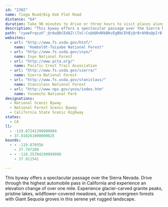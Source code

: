 ```yaml
---
id: "2302"
name: Tioga Road/Big Oak Flat Road
distance: "64"
duration: Take 90 minutes to drive or three hours to visit places along the way.
description: "This byway offers a spectacular passage over the Sierra Nevada. Drive through the highest automobile pass in California and experience an elevation change of over one mile. Experience glacier-carved granite peaks, pristine lakes, wildflower-covered meadows, and lush evergreen forests with Giant Sequoia groves in this serene yet rugged landscape."
path: "cyweFrqszU^_@rAo@bCEdAZ\\TxC~Cx@d@hARbBKvEgBbCEhBj@rBrAhBx@pIrB`JnDhCh@h@DrBIbAUhGyCn@OpBGbE^rC_@j@SlAeAbBeC~@aA|Am@~A?hBr@b@d@h@~@ZlAHl@BpDJrAp@tBdApAr@`@nALhAI~@_@nFmEtCmCzBkCdLuN|@_BtAaEx@yAn@e@`FkBnAiAhAmBnAqEr@yAX[h@_@jAe@dG_AhAe@d@g@l@cATy@bB}Lt@sB~@_AjAa@nAKbGz@xCLxMAfGMh@Ot@a@jLuIn@q@dAoB`@}B@{Bc@aFF}A^{Aj@gA~@y@`A_@rCc@dAm@h@q@Zu@`@gBDeBO}A]aA{AaD_@eCG_BjGsr@?q@Aa@Cy@IcBAmAD}@JaAFYr@kCTu@VoALu@LoADiA@sB?S@yEBu@Da@DSF]Lc@Zi@LSPSd@a@TMv@_@zC}@jAc@j@U\\Sd@YZ_@P[BIPa@R}@\\mBVcB@E^kCbAeGJk@X_AP[Za@jA}@|E}C|A{@pBoAnAg@r@IbBI`B?`DBh@Il@Sh@Sd@a@f@s@h@mBTcCJiDEu@MaAw@}A]_@a@a@c@QSMc@GgAKs@Eq@I]K{@[gAs@YYe@i@eBuCmB_D[aACQIo@A_@?[@]Hy@H]BOLa@N]P[`@g@PQPKVOp@Uh@IhAOt@Mn@SXW^e@Xa@FMJa@H[F[DW@S@]?U?OEk@SqAc@_CKc@GgAAc@B_ABSLk@Rm@b@s@x@aA\\[d@e@nCgC|AwAb@k@nA}AVUZSLGnBk@FAtCy@fBk@j@[VS`@e@Ve@Rg@Lc@h@kDx@kFHy@Bg@@g@Aa@Iq@W}@]}@k@y@UQm@[]K]G]Aa@@e@Dw@X}Az@g@Rg@Fu@DYCi@Ka@Ma@Ya@Y[a@Yg@O]Qq@Io@Cq@Ae@DiB@qBCaBYkAoBgEW_BaC^Y^gF|O_AvBmDnFyAfAcCpAmAx@eErF{A`@]?y@g@qBeCeBmCeDaHk@uBI}@E{BLeAZkAx@wAf@i@~@mA`@m@`@o@Xs@Lo@FYFiACkA@_@?U@{@F_EDk@F]@QFWBGJ]b@m@^W|C_An@e@n@s@t@yArAsC\\sAD{A[_BgAyAoE}Cg@o@Kk@C{A^eBn@mA`EgFZeARsBEqAMaAoCqHoAiG_AsDuC{GOkAB_AZkAv@{@vH}Bv@a@XSVSb@i@^o@j@{A`AgEx@cC^oATiAV_BFy@Ds@?[Ak@Ee@Qy@Q[KW[a@_FqEi@k@cA_Ao@_@YOa@KYC]?[@i@Ng@ZiA|@}@|@{AhBy@lA]p@a@z@Sr@Qr@QhBOpAYfAM\\Sb@c@j@aAr@k@TUHg@Hw@?q@CmBSuD[uBSkAOa@MuAk@wDmCiDaDwGwHwBuDy@_DQmBGyABeC~@cTEyAo@yCmB{BiDsAs@m@y@_A_A_C}B_Js@cBuAkCgFmGe@{AGy@FwBTaC?aAMeBKeAUgAw@sBe@_AcDmEsEgI}AkAoAg@oAYwFo@oAa@mCyAmBkBiBuCs@gBiByGcEaM_CuGsAyCkDmDiBkA_DyDwGeLcBqDm@_DUiCe@_K?mBD{ARkBdBmHNqCAcES_Cc@kB_BoFo@_AgAy@u@c@oAq@kBy@qUyKsBy@}GmBwBsAoBqBmCqB_C{@qBe@sEYkC_@sDy@}LyEsGsBgHaDaSoKe@Km@M{AEmAZoAXe@Dq@Gu@ScA}@W[YSaFi@_BGcC?mBf@uBhAgFfFy@Xy@Cm@Mq@_@g@g@c@_AWsAGy@L_EAs@Ck@Qm@}@gFa@_DaAkP]}B[kAcAuBiByBkHaHyAeAiE_BsCg@gBEmUxAiBEiAWiAu@eAmCcAaI_A_Do@sAoBsDaCsDqGoLoAmCcEsGeBkBoBuAqAkAmAaBe@eAgBiKkA}DmCcEyBqCmDmDgB_CcEiHmKaQiOiYgGcKm@_B{BsEg@mBK_BEaEHiSEgCo@yDkFiOOqAC_BDmB`@aC`@kAbCoDx@kBt@gC\\kB^{C?eAOyCoA{Ji@_BmBkDgCcB_E_Bu@g@}CiEcBmB}FiFwFuGiBkDq@eBg@oDCwB\\eEt@{Eh@_CnBiGnAkCbIiNhFuJ|AuD|CeJ~D}MbC_Jn@uCfEo[ZsDBgBIuHcA_GkAmDsAaCy@_CIaCPkA|B{G|DeK\\aCCaBUyAsCkIw@aD[aC_@kFCyAHuAh@yBb@}@tDmFl@uAn@mCRqBDgBKyBY{BiAeFIy@@sA\\aCb@_Ax@cAfH{EnAs@^KjCGjDr@r@DtCSvBs@tE_DdBs@nGKr@MlBqBXm@N{BEkAmAmIe@gAmAeAoF_BwAWiAAmDJ}BEyB]}@UeEkBe@[cBoB}B{D}B{Hy@sAyCgDiAgBcBqF}B{EiByBiF{EaA_Ba@_BSgCByBl@mHx@eFdAcDjAkB~@_AjCyAlCw@nAGj@DvB^bEjBdIfCdH~@dB`@jCrAlM`IrFpD~DtCjDdBnB^xCZ~BA|BWvCMxADxDp@|@XpAj@hRtMlB`A`Bf@xBNhBKvCsAbDwC`@S`AQz@AhBd@xCxBbA`@^FrAGjAg@p@m@t@iBn@_Cb@{@bBuB~CwAfAKbCP`AV|BfBvE`Hn@l@x@\\xA@`B_@dAs@`AsA\\_AJw@FsAGuAO_AuAgEU_B?g@NyBt@kCl@y@b@]hD{A|FyCfF{DbD_E|D_HxBwFhAmEh@kCrAoJtDwc@vAqQHsBQyEkAaIIeBBmAUsDm@{CiB}FOmDHgBPk@rAeIDkAE}BaE_XEgB{@iM}AyGqAyD{AyCmKwOy@yAo@eCSsAc@iJk@}CwQcm@{AwEkBcEsGqIUo@MgAAkAN_BbBeE`@sBFmCMyXHk@h@gBdAeBlBsAhAWlBGrARz@\\l@`@xF`H^Vv@L~AE|@e@`@[l@_AZwA?mBUsAcDgHi@qBiA{GmAoEk@wAoBmDmByBiNcNi@mAKgA?w@TwAl@sAt@u@^Qr@MrDPx@IlA_@n@g@dAgBr@kCn@mBxC{Eb@_BXkBH_Bs@uSDuBRgAd@y@fAeAdBgAj@q@P[J]FWDc@BgAAa@E[Ou@]{@qAmAsAg@wJgFeJkD}ByAwIgJcD{ByB_AqCg@wMqAgBk@cCkBsAuBk@_Bs@iD}EiYi@mCg@qAkAsAWU[QgMmFsE]]KuCiBeFsBsAeAa@k@aCaGeCoEi@cC?aAH_@~AuEh@yCBs@@iACaAIy@a@sBcCyEkBgFaCmF_BmCgIgLkEoFcCqC}FyFoDuCaFmDiDmBgGgCaH_CyCsA}AeAmDeD}CcEkAqAmCwBeLgIwF}CkNyFwE_CgLiIoIgHkBqA_E{DwAgAaDoBsHsCcBg@oDoCkB_By@m@aB{A_@UaAe@m@a@yDyByLkGq@a@i@c@_@a@m@q@g@u@wAsCu@qCi@iD}@ySi@{C_@gAo@kA_EaDsAwAgAaCa@gBI_CB{BnBgLXsEIaHmA}S[qCSy@u@eBgBaCyA_AyFkC}BaCmGsJm@{AUuB@cBlAgIr@uDxA{ChDkDrC_AfEm@hAk@bAmArAgCpNgf@lAwEj@sCh@}FB}A?kDmA_[CiGJeBZoEZoB\\iBTaAJe@vB_Jt@gEb@mGNyHKyF}Au_@i@eFm@sDkAyEcBoEcCmEuKoOu@}Ao@iCIy@o@ia@_AiN}@sJiAwF}AsFwG{Qa@kBI_AIcHRoPd@{GBmOGm@a@_DmBsHi@gAcCmCy@mBUsADeBNwAnBgFv@wCj@eD|B}WRkDBuFWyDiAiJc@eH?qJLqBnAgJzGk\\^qCTsCDiDA_De@gMCsB^cKTyBbDoPh@gGH{IOkGMcB_BePs@}EuCkKO{CFgCGmCSmAW}@Qc@a@k@WWo@c@{I}EeDsCkG{F}IwIY]{CcEW_@cF}HcCmEeCoEk@aAaDqFiA{BqAcCg@aAoA_C_B_D_@m@m@s@g@e@m@e@q@]k@M}DWuCMgJ_@iCB{BNyHn@gER}AFiGCuHQy@OwJeBqHyBuIoCq@QuAM{BM}B?"
websites:
  - url: "http://www.fs.usda.gov/htnf/"
    name: "Humboldt-Toiyabe National Forest"
  - url: "http://www.fs.usda.gov/inyo/"
    name: Inyo National Forest
  - url: "http://www.pcta.org/"
    name: Pacific Crest Trail Association
  - url: "http://www.fs.usda.gov/sierra/"
    name: Sierra National Forest
  - url: "http://www.fs.usda.gov/stanislaus/"
    name: Stanislaus National Forest
  - url: "http://www.nps.gov/yose/index.htm"
    name: Yosemite National Park
designations:
  - National Scenic Byway
  - National Forest Scenic Byway
  - California State Scenic Highway
states:
  - CA
ll:
  - -119.87241399999994
  - 37.810261000000025
bounds:
  - - -119.876556
    - 37.747209
  - - -119.25784299999998
    - 37.911541

---
```


This byway offers a spectacular passage over the Sierra Nevada. Drive through the highest automobile pass in California and experience an elevation change of over one mile. Experience glacier-carved granite peaks, pristine lakes, wildflower-covered meadows, and lush evergreen forests with Giant Sequoia groves in this serene yet rugged landscape.
